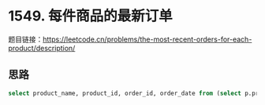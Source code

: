 # 1549. 每件商品的最新订单

题目链接：<https://leetcode.cn/problems/the-most-recent-orders-for-each-product/description/>

## 思路

```sql
select product_name, product_id, order_id, order_date from (select p.product_name, o.product_id, order_id, order_date, rank() over(partition by o.product_id order by o.order_date desc) as ranking from Orders o join Products p on o.product_id = p.product_id) t where ranking = 1 order by product_name asc, product_id asc, order_id asc;
```
